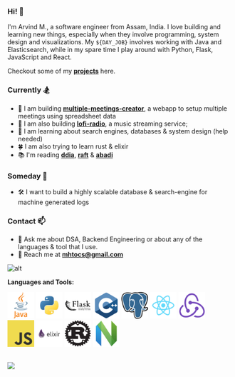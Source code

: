 ### Hi! :wave:

I'm Arvind M., a software engineer from Assam, India. I love building and learning new things, especially when they involve programming, system design and visualizations. 
My `${DAY_JOB}` involves working with Java and Elasticsearch, while in my spare time I play around with Python, Flask, JavaScript and React.

Checkout some of my [**projects**](https://github.com/mhtocs?tab=repositories) here.

### Currently 🏂
- 🧶 I am building [**multiple-meetings-creator**](https://github.com/mhtocs/multiple-meetings-creator), a webapp to setup multiple meetings using spreadsheet data 
- 🎵 I am also building [**lofi-radio**](https://github.com/mhtocs/lofi_radio), a music streaming service;
- 🌱 I am learning about search engines, databases & system design (help needed)
- 🍀 I am also trying to learn rust & elixir
- 📚 I'm reading [**ddia**](https://stratos.seas.harvard.edu/files/stratos/files/columnstoresfntdbs.pdf), [**raft**](https://raft.github.io/) & [**abadi**](https://stratos.seas.harvard.edu/files/stratos/files/columnstoresfntdbs.pdf)

### Someday 🔮
- 🛠️ I want to build a highly scalable database & search-engine for machine generated logs

### Contact 📫
- 🙋 Ask me about DSA, Backend Engineering or about any of the languages & tool that I use.
- 📮 Reach me at **mhtocs@gmail.com**

<!-- - ✏️ I write [here]() sometimes -->

![alt](https://i.giphy.com/media/qgQUggAC3Pfv687qPC/giphy.webp)


**Languages and Tools:**  

<code><img height="60" src="https://raw.githubusercontent.com/github/explore/5b3600551e122a3277c2c5368af2ad5725ffa9a1/topics/java/java.png"></code>
<code><img height="60" src="https://raw.githubusercontent.com/github/explore/80688e429a7d4ef2fca1e82350fe8e3517d3494d/topics/python/python.png"></code>
<code><img height="60" src="https://raw.githubusercontent.com/github/explore/80688e429a7d4ef2fca1e82350fe8e3517d3494d/topics/flask/flask.png"></code>
<code><img height="60" src="https://raw.githubusercontent.com/github/explore/180320cffc25f4ed1bbdfd33d4db3a66eeeeb358/topics/cpp/cpp.png"></code>
<code><img height="60" src="https://raw.githubusercontent.com/github/explore/80688e429a7d4ef2fca1e82350fe8e3517d3494d/topics/postgresql/postgresql.png"></code>
<code><img height="60" src="https://raw.githubusercontent.com/github/explore/80688e429a7d4ef2fca1e82350fe8e3517d3494d/topics/react/react.png"></code>
<code><img height="60" src="https://raw.githubusercontent.com/github/explore/80688e429a7d4ef2fca1e82350fe8e3517d3494d/topics/redux/redux.png"></code>
<code><img height="60" src="https://raw.githubusercontent.com/github/explore/80688e429a7d4ef2fca1e82350fe8e3517d3494d/topics/javascript/javascript.png"></code>
<code><img height="60" src="https://raw.githubusercontent.com/github/explore/d106aa3f6fa091ab80ab5c8cf0d931baff3caaea/topics/elixir/elixir.png"></code>
<code><img height="60" src="https://raw.githubusercontent.com/github/explore/80688e429a7d4ef2fca1e82350fe8e3517d3494d/topics/rust/rust.png"></code>
<code><img height="60" src="https://raw.githubusercontent.com/github/explore/26674e638508ac4a4e113ee32d6755ebfa000569/topics/neovim/neovim.png"></code>


<br />
<img src = "https://github-readme-stats.vercel.app/api?username=mhtocs&show_icons=false&&count_private=true&title_color=0969da&bg_color=00000000&text_color=000" width = 400>

